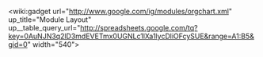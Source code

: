 <wiki:gadget url="http://www.google.com/ig/modules/orgchart.xml" up\_title="Module Layout" up\_\_table\_query\_url="http://spreadsheets.google.com/tq?key=0AuNJN3q2lD3mdEVETmx0UGNLc1lXa1lycDliOFcySUE&range=A1:B5&gid=0" width="540">